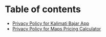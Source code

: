 # Table of contents

* [Privacy Policy for Kalimati Bajar App](README.md)
* [Privacy Policy for Maps Pricing Calculator](privacy-policy-for-maps-pricing-calculator.md)
